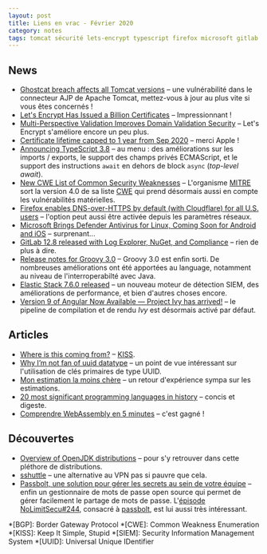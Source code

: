 ```yaml
---
layout: post
title: Liens en vrac - Février 2020
category: notes
tags: tomcat sécurité lets-encrypt typescript firefox microsoft gitlab groovy elastic angular kiss uuid postgresql noestimate languages webassembly openjdk sshuttle passbolt
---
```


## News
* [Ghostcat breach affects all Tomcat versions](https://snyk.io/blog/ghostcat-breach-affects-all-tomcat-versions/)
  – une vulnérabilité dans le connecteur AJP de Apache Tomcat, mettez-vous à jour au plus vite si
    vous êtes concernés !
* [Let's Encrypt Has Issued a Billion Certificates](https://letsencrypt.org/2020/02/27/one-billion-certs.html)
  – Impressionnant !
* [Multi-Perspective Validation Improves Domain Validation Security](https://letsencrypt.org/2020/02/19/multi-perspective-validation.html)
  – Let's Encrypt s'améliore encore un peu plus.
* [Certificate lifetime capped to 1 year from Sep 2020](https://scotthelme.co.uk/certificate-lifetime-capped-to-1-year-from-sep-2020/)
  – merci Apple !
* [Announcing TypeScript 3.8](https://devblogs.microsoft.com/typescript/announcing-typescript-3-8/)
  – au menu : des améliorations sur les imports / exports, le support des champs privés ECMAScript,
    et le support des instructions `await` en dehors de block `async` (_top-level await_).
* [New CWE List of Common Security Weaknesses](https://www.us-cert.gov/ncas/current-activity/2020/02/26/new-cwe-list-common-security-weaknesses-0)
  – L'organisme [MITRE](https://wikipedia.org/wiki/MITRE) sort la version 4.0 de sa liste
    [CWE](https://cwe.mitre.org/) qui prend désormais aussi en compte les vulnérabilités
    matérielles.
* [Firefox enables DNS-over-HTTPS by default (with Cloudflare) for all U.S. users](https://thehackernews.com/2020/02/firefox-dns-over-https.html)
  – l'option peut aussi être activée depuis les paramètres réseaux.
* [Microsoft Brings Defender Antivirus for Linux, Coming Soon for Android and iOS](https://thehackernews.com/2020/02/windows-defender-atp-linux-android.html)
  – surprenant...
* [GitLab 12.8 released with Log Explorer, NuGet, and Compliance](https://about.gitlab.com/releases/2020/02/22/gitlab-12-8-released/)
  – rien de plus à dire.
* [Release notes for Groovy 3.0](http://groovy-lang.org/releasenotes/groovy-3.0.html)
  – Groovy 3.0 est enfin sorti. De nombreuses améliorations ont été apportées au language, notamment
    au niveau de l'interroperabilté avec Java.
* [Elastic Stack 7.6.0 released](https://www.elastic.co/blog/elastic-stack-7-6-0-released)
  – un nouveau moteur de détection SIEM, des améliorations de performance, et bien d'autres choses
    encore.
* [Version 9 of Angular Now Available — Project Ivy has arrived!](https://blog.angular.io/version-9-of-angular-now-available-project-ivy-has-arrived-23c97b63cfa3)
  – le pipeline de compilation et de rendu _Ivy_ est désormais activé par défaut.

## Articles
* [Where is this coming from?](https://techblog.bozho.net/where-is-this-coming-from/)
  – [KISS](https://fr.wikipedia.org/wiki/Principe_KISS).
* [Why I’m not fan of uuid datatype](https://www.depesz.com/2020/02/19/why-im-not-fan-of-uuid-datatype/)
  – un point de vue intéressant sur l'utilisation de clés primaires de type UUID.
* [Mon estimation la moins chère](https://www.arolla.fr/blog/2020/02/mon-estimation-la-moins-chere/)
  – un retour d'expérience sympa sur les estimations.
* [20 most significant programming languages in history](https://anarc.at/blog/2020-02-02-most-significant-programming-languages-history/)
  – concis et digeste.
* [Comprendre WebAssembly en 5 minutes](https://www.jesuisundev.com/comprendre-webassembly-en-5-minutes/)
  – c'est gagné !

## Découvertes
* [Overview of OpenJDK distributions](https://rafael.codes/openjdk/)
  – pour s'y retrouver dans cette pléthore de distributions.
* [sshuttle](https://github.com/sshuttle/sshuttle)
  – une alternative au VPN pas si pauvre que cela.
* [Passbolt, une solution pour gérer les secrets au sein de votre équipe](https://blog.octo.com/passbolt-une-solution-pour-gerer-les-secrets-au-sein-de-votre-equipe/)
  – enfin un gestionnaire de mots de passe open source qui permet de gérer facilement le partage
    de mots de passe. L'[épisode NoLimitSecu#244]((https://www.nolimitsecu.fr/passbolt/)), consacré
    à [passbolt](https://www.passbolt.com/), est lui aussi très intéressant.

*[BGP]: Border Gateway Protocol
*[CWE]: Common Weakness Enumeration
*[KISS]: Keep It Simple, Stupid
*[SIEM]: Security Information Management System
*[UUID]: Universal Unique IDentifier
